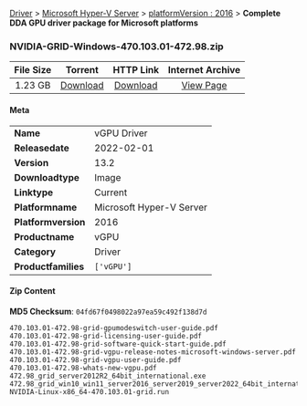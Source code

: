 
[Driver](/README.md)  >  [Microsoft Hyper-V Server](/index/Driver/Microsoft_Hyper-V_Server.md)  >  [platformVersion : 2016](/index/Driver/Microsoft_Hyper-V_Server/2016.md)  >  **Complete DDA GPU driver package for Microsoft platforms**


### NVIDIA-GRID-Windows-470.103.01-472.98.zip

| **File Size** | **Torrent**  | **HTTP Link** | **Internet Archive** |
|:-------------:|:------------:|:-------------:|:--------------------:|
| 1.23 GB |  [Download](https://archive.org/download/nvgpu_NVIDIA-GRID-Windows-470.103.01-472.98.zip_df3mcva4/nvgpu_NVIDIA-GRID-Windows-470.103.01-472.98.zip_df3mcva4_archive.torrent)       | [Download](https://archive.org/compress/nvgpu_NVIDIA-GRID-Windows-470.103.01-472.98.zip_df3mcva4) | [View Page](https://archive.org/details/nvgpu_NVIDIA-GRID-Windows-470.103.01-472.98.zip_df3mcva4)       |

#### Meta

<table>
<tr><td><strong>Name</strong></td><td>vGPU Driver</td></tr>
<tr><td><strong>Releasedate</strong></td><td>2022-02-01</td></tr>
<tr><td><strong>Version</strong></td><td>13.2</td></tr>
<tr><td><strong>Downloadtype</strong></td><td>Image</td></tr>
<tr><td><strong>Linktype</strong></td><td>Current</td></tr>
<tr><td><strong>Platformname</strong></td><td>Microsoft Hyper-V Server</td></tr>
<tr><td><strong>Platformversion</strong></td><td>2016</td></tr>
<tr><td><strong>Productname</strong></td><td>vGPU</td></tr>
<tr><td><strong>Category</strong></td><td>Driver</td></tr>
<tr><td><strong>Productfamilies</strong></td><td><code>['vGPU']</code></td></tr>
</table>

#### Zip Content

**MD5 Checksum**: `04fd67f0498022a97ea59c492f138d7d`

```text
470.103.01-472.98-grid-gpumodeswitch-user-guide.pdf
470.103.01-472.98-grid-licensing-user-guide.pdf
470.103.01-472.98-grid-software-quick-start-guide.pdf
470.103.01-472.98-grid-vgpu-release-notes-microsoft-windows-server.pdf
470.103.01-472.98-grid-vgpu-user-guide.pdf
470.103.01-472.98-whats-new-vgpu.pdf
472.98_grid_server2012R2_64bit_international.exe
472.98_grid_win10_win11_server2016_server2019_server2022_64bit_international.exe
NVIDIA-Linux-x86_64-470.103.01-grid.run
```